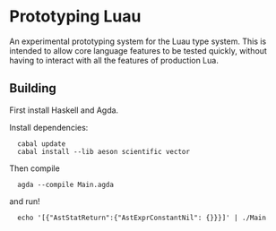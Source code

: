 # Prototyping Luau

An experimental prototyping system for the Luau type system. This is
intended to allow core language features to be tested quickly, without
having to interact with all the features of production Lua.

## Building

First install Haskell and Agda.

Install dependencies:
```
  cabal update
  cabal install --lib aeson scientific vector
```

Then compile
```
  agda --compile Main.agda
```

and run!
```
  echo '[{"AstStatReturn":{"AstExprConstantNil": {}}}]' | ./Main
```
